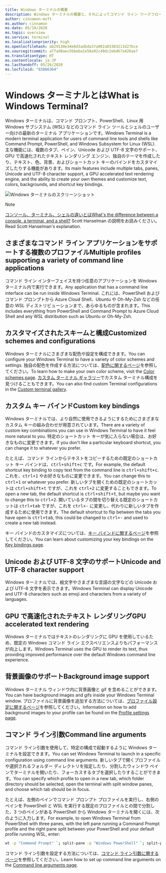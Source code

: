 ```yaml
---
title: Windows ターミナルの概要
description: Windows ターミナルの概要と、それによってコマンド ライン ワークフローを改善する方法について説明します。
author: cinnamon-msft
ms.author: cinnamon
ms.date: 05/19/2020
ms.topic: overview
ms.service: terminal
ms.localizationpriority: high
ms.openlocfilehash: ab29130e34e6d3adbda37a002a03383211d27bce
ms.sourcegitcommit: a77ad8aec5bbeba1e58a92c49dc2ebd67a426ae7
ms.translationtype: HT
ms.contentlocale: ja-JP
ms.lasthandoff: 05/26/2020
ms.locfileid: "83866364"
---
```

# <a name="what-is-windows-terminal"></a><span data-ttu-id="59411-103">Windows ターミナルとは</span><span class="sxs-lookup"><span data-stu-id="59411-103">What is Windows Terminal?</span></span>

<span data-ttu-id="59411-104">Windows ターミナルは、コマンド プロンプト、PowerShell、Linux 用 Windows サブシステム (WSL) などのコマンド ライン ツールとシェルのユーザー向けの最新のターミナル アプリケーションです。</span><span class="sxs-lookup"><span data-stu-id="59411-104">Windows Terminal is a modern terminal application for users of command line tools and shells like Command Prompt, PowerShell, and Windows Subsystem for Linux (WSL).</span></span> <span data-ttu-id="59411-105">主な機能には、複数のタブ、ペイン、Unicode および UTF-8 文字のサポート、GPU で高速化されたテキスト レンダリング エンジン、独自のテーマを作成したり、テキスト、色、背景、およびショートカット キーのバインドをカスタマイズしたりする機能があります。</span><span class="sxs-lookup"><span data-stu-id="59411-105">Its main features include multiple tabs, panes, Unicode and UTF-8 character support, a GPU accelerated text rendering engine, and the ability to create your own themes and customize text, colors, backgrounds, and shortcut key bindings.</span></span>

![Windows ターミナルのスクリーンショット](./images/overview.png)

> [!NOTE]
> [<span data-ttu-id="59411-107">コンソール、ターミナル、シェルの違いとは</span><span class="sxs-lookup"><span data-stu-id="59411-107">What's the difference between a console, a terminal, and a shell?</span></span>](https://www.hanselman.com/blog/WhatsTheDifferenceBetweenAConsoleATerminalAndAShell.aspx) <span data-ttu-id="59411-108">Scott Hanselman の説明をお読みください。</span><span class="sxs-lookup"><span data-stu-id="59411-108">Read Scott Hanselman's explanation.</span></span>

## <a name="multiple-profiles-supporting-a-variety-of-command-line-applications"></a><span data-ttu-id="59411-109">さまざまなコマンド ライン アプリケーションをサポートする複数のプロファイル</span><span class="sxs-lookup"><span data-stu-id="59411-109">Multiple profiles supporting a variety of command line applications</span></span>

<span data-ttu-id="59411-110">コマンド ライン インターフェイスを持つ任意のアプリケーションを Windows ターミナル内で実行できます。</span><span class="sxs-lookup"><span data-stu-id="59411-110">Any application that has a command line interface can be run inside Windows Terminal.</span></span> <span data-ttu-id="59411-111">これには、PowerShell およびコマンド プロンプトから Azure Cloud Shell、Ubuntu や Oh-My-Zsh などの任意の WSL ディストリビューションまで、あらゆるものが含まれます。</span><span class="sxs-lookup"><span data-stu-id="59411-111">This includes everything from PowerShell and Command Prompt to Azure Cloud Shell and any WSL distribution such as Ubuntu or Oh-My-Zsh.</span></span>

## <a name="customized-schemes-and-configurations"></a><span data-ttu-id="59411-112">カスタマイズされたスキームと構成</span><span class="sxs-lookup"><span data-stu-id="59411-112">Customized schemes and configurations</span></span>

<span data-ttu-id="59411-113">Windows ターミナルにさまざまな配色や設定を構成できます。</span><span class="sxs-lookup"><span data-stu-id="59411-113">You can configure your Windows Terminal to have a variety of color schemes and settings.</span></span> <span data-ttu-id="59411-114">独自の配色を作成する方法については、[配色に関するページ](./customize-settings/color-schemes.md)を参照してください。</span><span class="sxs-lookup"><span data-stu-id="59411-114">To learn how to make your own color scheme, visit the [Color schemes page](./customize-settings/color-schemes.md).</span></span> <span data-ttu-id="59411-115">[カスタム ターミナル ギャラリー](./custom-terminal-gallery/powerline-in-powershell.md)でカスタム ターミナル構成を見つけることもできます。</span><span class="sxs-lookup"><span data-stu-id="59411-115">You can also find custom Terminal configurations in the [Custom terminal gallery](./custom-terminal-gallery/powerline-in-powershell.md).</span></span>

## <a name="custom-key-bindings"></a><span data-ttu-id="59411-116">カスタム キー バインド</span><span class="sxs-lookup"><span data-stu-id="59411-116">Custom key bindings</span></span>

<span data-ttu-id="59411-117">Windows ターミナルでは、より自然に使用できるようにするためにさまざまなカスタム キーの組み合わせが用意されています。</span><span class="sxs-lookup"><span data-stu-id="59411-117">There are a variety of custom key combinations you can use in Windows Terminal to have it feel more natural to you.</span></span> <span data-ttu-id="59411-118">特定のショートカット キーが気に入らない場合は、お好きなものに変更できます。</span><span class="sxs-lookup"><span data-stu-id="59411-118">If you don't like a particular keyboard shortcut, you can change it to whatever you prefer.</span></span>

<span data-ttu-id="59411-119">たとえば、コマンド ラインからテキストをコピーするための既定のショートカット キー バインドは、<kbd>ctrl+shift+c</kbd> です。</span><span class="sxs-lookup"><span data-stu-id="59411-119">For example, the default shortcut key binding to copy text from the command line is <kbd>ctrl+shift+c</kbd>.</span></span> <span data-ttu-id="59411-120">これを、<kbd>ctrl+1</kbd> やお好きなものに変更できます。</span><span class="sxs-lookup"><span data-stu-id="59411-120">You can change this to <kbd>ctrl+1</kbd> or whatever you prefer.</span></span> <span data-ttu-id="59411-121">新しいタブを開くための既定のショートカットは <kbd>ctrl+shift+t</kbd> ですが、これを <kbd>ctrl+2</kbd> に変更することもできます。</span><span class="sxs-lookup"><span data-stu-id="59411-121">To open a new tab, the default shortcut is <kbd>ctrl+shift+t</kbd>, but maybe you want to change this to <kbd>ctrl+2</kbd>.</span></span> <span data-ttu-id="59411-122">開いているタブの間を切り替える既定のショートカットは <kbd>ctrl+tab</kbd> ですが、これを <kbd>ctrl+-</kbd> に変更し、代わりに新しいタブを作成するために使用できます。</span><span class="sxs-lookup"><span data-stu-id="59411-122">The default shortcut to flip between the tabs you have open is <kbd>ctrl+tab</kbd>, this could be changed to <kbd>ctrl+-</kbd> and used to create a new tab instead.</span></span>

<span data-ttu-id="59411-123">キー バインドのカスタマイズについては、[キー バインドに関するページ](./customize-settings/key-bindings.md)を参照してください。</span><span class="sxs-lookup"><span data-stu-id="59411-123">You can learn about customizing your key bindings on the [Key bindings page](./customize-settings/key-bindings.md).</span></span>

## <a name="unicode-and-utf-8-character-support"></a><span data-ttu-id="59411-124">Unicode および UTF-8 文字のサポート</span><span class="sxs-lookup"><span data-stu-id="59411-124">Unicode and UTF-8 character support</span></span>

<span data-ttu-id="59411-125">Windows ターミナルでは、絵文字やさまざまな言語の文字などの Unicode および UTF-8 文字を表示できます。</span><span class="sxs-lookup"><span data-stu-id="59411-125">Windows Terminal can display Unicode and UTF-8 characters such as emoji and characters from a variety of languages.</span></span>

## <a name="gpu-accelerated-text-rendering"></a><span data-ttu-id="59411-126">GPU で高速化されたテキスト レンダリング</span><span class="sxs-lookup"><span data-stu-id="59411-126">GPU accelerated text rendering</span></span>

<span data-ttu-id="59411-127">Windows ターミナルではテキストのレンダリングに GPU を使用しているため、既定の Windows コマンド ライン エクスペリエンスよりもパフォーマンスが向上します。</span><span class="sxs-lookup"><span data-stu-id="59411-127">Windows Terminal uses the GPU to render its text, thus providing improved performance over the default Windows command line experience.</span></span>

## <a name="background-image-support"></a><span data-ttu-id="59411-128">背景画像のサポート</span><span class="sxs-lookup"><span data-stu-id="59411-128">Background image support</span></span>

<span data-ttu-id="59411-129">Windows ターミナル ウィンドウ内に背景画像と gif を含めることができます。</span><span class="sxs-lookup"><span data-stu-id="59411-129">You can have background images and gifs inside your Windows Terminal window.</span></span> <span data-ttu-id="59411-130">プロファイルに背景画像を追加する方法については、[プロファイル設定に関するページ](./customize-settings/profile-settings.md#background-image-settings)を参照してください。</span><span class="sxs-lookup"><span data-stu-id="59411-130">Information on how to add background images to your profile can be found on the [Profile settings page](./customize-settings/profile-settings.md#background-image-settings).</span></span>

## <a name="command-line-arguments"></a><span data-ttu-id="59411-131">コマンド ライン引数</span><span class="sxs-lookup"><span data-stu-id="59411-131">Command line arguments</span></span>

<span data-ttu-id="59411-132">コマンド ライン引数を使用して、特定の構成で起動するように Windows ターミナルを設定できます。</span><span class="sxs-lookup"><span data-stu-id="59411-132">You can set Windows Terminal to launch in a specific configuration using command line arguments.</span></span> <span data-ttu-id="59411-133">新しいタブで開くプロファイルや選択されるフォルダー ディレクトリを指定したり、分割したウィンドウ ペインでターミナルを開いたり、フォーカスするタブを選択したりすることができます。</span><span class="sxs-lookup"><span data-stu-id="59411-133">You can specify which profile to open in a new tab, which folder directory should be selected, open the terminal with split window panes, and choose which tab should be in focus.</span></span>

<span data-ttu-id="59411-134">たとえば、左側のペインでコマンド プロンプト プロファイルを実行し、右側のペインを PowerShell と WSL を実行する既定のプロファイルとの間で分割した、3 つのペインがある PowerShell から Windows ターミナルを開くには、次のように入力します。</span><span class="sxs-lookup"><span data-stu-id="59411-134">For example, to open Windows Terminal from PowerShell with three panes, with the left pane running a Command Prompt profile and the right pane split between your PowerShell and your default profile running WSL, enter:</span></span>

```bash
wt -p "Command Prompt" `; split-pane -p "Windows PowerShell" `; split-pane -H wsl.exe
```

<span data-ttu-id="59411-135">コマンド ライン引数を設定する方法については、[コマンド ライン引数に関するページ](./command-line-arguments.md)を参照してください。</span><span class="sxs-lookup"><span data-stu-id="59411-135">Learn how to set up command line arguments on the [Command line arguments page](./command-line-arguments.md).</span></span>
